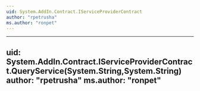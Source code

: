 ```yaml
---
uid: System.AddIn.Contract.IServiceProviderContract
author: "rpetrusha"
ms.author: "ronpet"
---
```


---
uid: System.AddIn.Contract.IServiceProviderContract.QueryService(System.String,System.String)
author: "rpetrusha"
ms.author: "ronpet"
---

